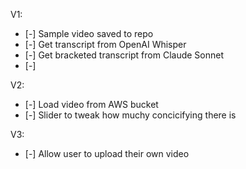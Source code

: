 V1:
- [-] Sample video saved to repo
- [-] Get transcript from OpenAI Whisper
- [-] Get bracketed transcript from Claude Sonnet
- [-] 

V2:
- [-] Load video from AWS bucket
- [-] Slider to tweak how muchy concicifying there is

V3:
- [-] Allow user to upload their own video
